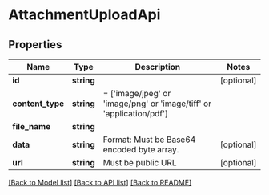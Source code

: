 # AttachmentUploadApi

## Properties
Name | Type | Description | Notes
------------ | ------------- | ------------- | -------------
**id** | **string** |  | [optional] 
**content_type** | **string** | &#x3D; [&#39;image/jpeg&#39; or &#39;image/png&#39; or &#39;image/tiff&#39; or &#39;application/pdf&#39;] | 
**file_name** | **string** |  | 
**data** | **string** | Format: Must be Base64 encoded byte array. | [optional] 
**url** | **string** | Must be public URL | [optional] 

[[Back to Model list]](../README.md#documentation-for-models) [[Back to API list]](../README.md#documentation-for-api-endpoints) [[Back to README]](../README.md)


